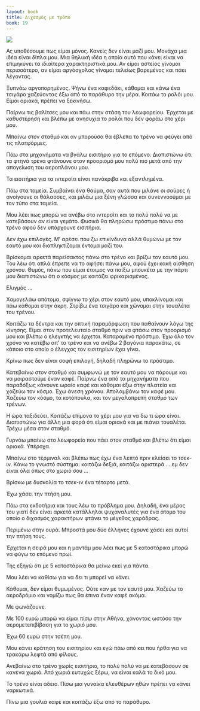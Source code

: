 ```yaml
---
layout: book
title: Διχασμός με τρόπο
book: 19
---
```


<img src="{{ site.url }}/assets/images/19/manfish.png" class="img-responsive">

Ας υποθέσουμε πως είμαι μόνος. Κανείς δεν είναι μαζί μου. Μονάχα μια ιδέα είναι δίπλα μου. Μια θηλυκή ιδέα η οποία αυτό που κάνει είναι να επιμηκύνει τα ιδιαίτερα χαρακτηριστικά μου. Αν είμαι αστείος γίνομαι περισσότερο, αν είμαι αργόσχολος γίνομαι τελείως βαρεμένος και πάει λέγοντας.

Ξυπνάω αργοπορημένος. Ψήνω ένα καφεδάκι, κάθομαι και κάνω ένα τσιγάρο χαζεύοντας έξω από το παράθυρο την μέρα. Κοιτάω το ρολόι μου. Είμαι οριακά, πρέπει να ξεκινήσω.

Παίρνω τις βαλίτσες μου και πάω στην στάση του λεωφορείου. Έρχεται με καθυστέρηση και βλέπω με ανησυχία το ρολόι που δεν φοράω στο χέρι μου.

Μπαίνω στον σταθμό και αν μπορούσα θα έβλεπα το τρένο να φεύγει από τις πλατφόρμες.

Πάω στα μηχανήματα να βγάλω εισιτήριο για το επόμενο. Διαπιστώνω ότι τα φτηνά τρένα φτάνουνε στον προορισμό μου πολύ πιο μετά από την απογείωση του αεροπλάνου μου.

Τα εισιτήρια για τα ιντερσίτι είναι πανάκριβα και εξαντλημένα.

Πάω στα ταμεία. Συμβαίνει ένα θαύμα, σαν αυτά που μιλάνε οι σαύρες ή ανοίγουνε οι θάλασσες, και μιλάω μια ξένη γλώσσα και συνεννοούμαι με τον τύπο στα ταμεία.

Μου λέει πως μπορώ να ανέβω στο ιντερσίτι και το πολύ πολύ να με κατεβάσουν αν είναι γεμάτο. Φυσικά θα πληρώσω πρόστιμο πάνω στο τρένο αφού δεν υπάρχουνε εισιτήρια.

Δεν έχω επιλογές. Μ’ αρέσει που ζω επικίνδυνα αλλά θυμώνω με τον εαυτό μου και διαπληκτίζομαι έντομα μαζί του.

Βρίσκομαι αρκετά παρείσακτος πάνω στο τρένο και βρίζω τον εαυτό μου. Του λέω ότι απλά έπρεπε να το αφήσει πάνω μου, αφού έχει κακή αίσθηση χρόνου. Θυμός, πάνω που είμαι έτοιμος να παίξω μπουκέτα με την πάρτι μου διαπιστώνω ότι ο κόσμος με κοιτάζει φρικαρισμένος.

Ελιγμός ...

Χαμογελάω απότομα, σφίγγω το χέρι στον εαυτό μου, υποκλίνομαι και πάω κάθομαι στην άκρη. Στρίβω ένα τσιγάρο και χώνομαι στην τουαλέτα του τρένου.

Κοιτάζω τα δέντρα και την οπτική παραμόρφωση που παθαίνουν λόγω της κίνησης. Είμαι στον προτελευταίο σταθμό πριν να φτάσω στον προορισμό μου και βλέπω ο ελεγκτής να έρχεται. Καταραμένο πρόστιμο. Έχω όλο τον χρόνο να κατέβω απ’ το τρένο και να ανέβω 2 βαγόνια παρακάτω, σε κάποιο στο οποίο ο έλεγχος τον εισιτηρίων έχει γίνει.

Κρίνω πως δεν είναι σοφή επιλογή, δηλαδή πληρώνω το πρόστιμο.

Κατεβαίνω στον σταθμό και συμφωνώ με τον εαυτό μου να πάρουμε και να μοιραστούμε έναν καφέ. Παίρνω ένα από τα μηχανήματα που παραδόξως κάνουνε ωραίο καφέ και κάθομαι έξω στην πλατεία και χαζεύω τον κόσμο. Έχω άνεση χρόνου. Απολαμβάνω τον καφέ μου. Χαζεύω τον κόσμο, τα κοτόπουλα, και τον μεγαλοπρεπή σταθμό των τρένων.

Η ώρα ταξιδεύει. Κοιτάζω επίμονα το χέρι μου για να δω τι ώρα είναι. Διαπιστώνω για άλλη μια φορά ότι είμαι οριακά και με πιάνει τουαλέτα. Τρέχω μέσα στον σταθμό.

Γυρνάω μπαίνω στο λεωφορείο που πάει στον σταθμό και βλέπω ότι είμαι οριακά. Υπέροχα.

Μπαίνω στο τέρμιναλ και βλέπω πως έχω ένα λεπτό πριν κλείσει το τσεκ-ιν. Κάνω το γνωστό σύστημα: κοιτάζω δεξιά, κοιτάζω αριστερά ... εμ δεν είναι όλα όπως στο χωριό σου ...

Βρίσκω με δυσκολία το τσεκ-ιν ένα τέταρτο μετά.

Έχω χάσει την πτήση μου.

Πάω στα εκδοτήρια και τους λέω το πρόβλημα μου. Δηλαδή, ένα μέρος του γιατί δεν είναι αρκετά κατάλληλοι ψυχαναλυτές για ένα άτομο του οποίο ο διχασμός χαρακτήρων φτάνει το μέγεθος χαράδρας.

Περιμένω στην ουρά. Μπροστά μου δύο έλληνες έχουνε χάσει και αυτοί την πτήση τους.

Έρχεται η σειρά μου και η μαντάμ μου λέει πως με 5 κατοστάρικα μπορώ να φύγω το επόμενο πρωί.

Της εξηγώ ότι με 5 κατοστάρικα θα μείνω εκεί για πάντα.

Μου λέει να καθίσω για να δει τι μπορεί να κάνει.

Κάθομαι, δεν είμαι θυμωμένος. Ούτε καν με τον εαυτό μου. Χαζεύω το αεροδρόμιο και νομίζω πως θα έπινα έναν καφέ ακόμα.

Με φωνάζουνε.

Με 100 ευρώ μπορώ να είμαι πίσω στην Αθήνα, χάνοντας ωστόσο την αερομετεπιβίβαση για το χωριό μου.

Έχω 60 ευρώ στην τσέπη μου.

Μου κάνει κράτηση του εισιτηρίου και εγώ πάω από κει που ήρθα για να τρακάρω λεφτά από φίλους.

Ανεβαίνω στο τρένο χωρίς εισιτήριο, το πολύ πολύ να με κατεβάσουν σε κανένα χωριό. Από χωριά ευτυχώς ξέρω, να είναι καλά το δικό μου.

Το τρένο είναι άδειο. Πίσω μια γυναίκα ελευθέρων ηθών πρέπει να κάνει ναρκωτικά.

Πίνω μια γουλιά καφέ και κοιτάζω έξω από το παράθυρο.
